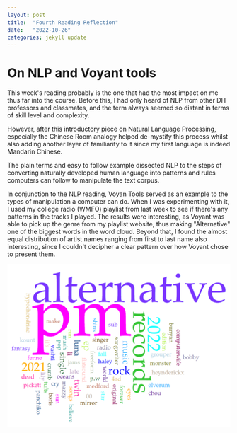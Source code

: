 ```yaml
---
layout: post
title:  "Fourth Reading Reflection"
date:   "2022-10-26"
categories: jekyll update
---
```


# On NLP and Voyant tools

This week's reading probably is the one that had the most impact on me thus far into the course. Before this, I had only heard of NLP from other DH professors and classmates, and the term always seemed so distant in terms of skill level and complexity. 

However, after this introductory piece on Natural Language Processing, especially the Chinese Room analogy helped de-mystify this process whilst also adding another layer of familiarity to it since my first language is indeed Mandarin Chinese. 

The plain terms and easy to follow example dissected NLP to the steps of converting naturally developed human language into patterns and rules computers can follow to manipulate the text corpus. 

In conjunction to the NLP reading, Voyan Tools served as an example to the types of manipulation a computer can do. When I was experimenting with it, I used my college radio (WMFO) playlist from last week to see if there's any patterns in the tracks I played. The results were interesting, as Voyant was able to pick up the genre from my playlist website, thus making "Alternative" one of the biggest words in the word cloud. Beyond that, I found the almost equal distribution of artist names ranging from first to last name also interesting, since I couldn't decipher a clear pattern over how Voyant chose to present them. 

![png](../assets/voyant.png)

